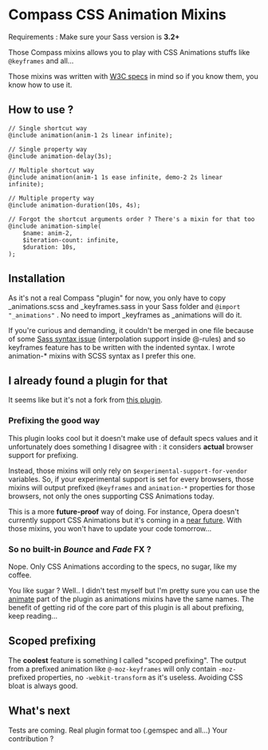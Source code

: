 # Compass CSS Animation Mixins

Requirements : Make sure your Sass version is **3.2+**

Those Compass mixins allows you to play with CSS Animations stuffs like ```@keyframes``` and all…

Those mixins was written with [W3C specs](http://www.w3.org/TR/css3-animations/) in mind so if you know them, you know how to use it.

## How to use ?
```
// Single shortcut way 
@include animation(anim-1 2s linear infinite);

// Single property way
@include animation-delay(3s);

// Multiple shortcut way
@include animation(anim-1 1s ease infinite, demo-2 2s linear infinite);

// Multiple property way
@include animation-duration(10s, 4s);

// Forgot the shortcut arguments order ? There's a mixin for that too
@include animation-simple(
	$name: anim-2,
	$iteration-count: infinite,
	$duration: 10s,
);
```
## Installation
As it's not a real Compass "plugin" for now, you only have to copy _animations.scss and _keyframes.sass in your Sass folder and ```@import "_animations"``` . No need to import _keyframes as _animations will do it.

If you're curious and demanding, it couldn't be merged in one file because of some [Sass syntax issue](https://github.com/nex3/sass/issues/46) (interpolation support inside @-rules) and so keyframes feature has to be written with the indented syntax. I wrote animation-* mixins with SCSS syntax as I prefer this one.

## I already found a plugin for that
It seems like but it's not a fork from [this plugin](https://github.com/ericam/compass-animation).

### Prefixing the good way
This plugin looks cool but it doesn't make use of default specs values and it unfortunately does something I disagree with : it considers **actual** browser support for prefixing.

Instead, those mixins will only rely on ```$experimental-support-for-vendor``` variables. So, if your experimental support is set for every browsers, those mixins will output prefixed ```@keyframes``` and ```animation-*``` properties for those browsers, not only the ones supporting CSS Animations today.

This is a more **future-proof** way of doing. For instance, Opera doesn't currently support CSS Animations but it's coming in a [near future](http://caniuse.com/#search=keyframe). With those mixins, you won't have to update your code tomorrow…

### So no built-in *Bounce* and *Fade* FX ?
Nope. Only CSS Animations according to the specs, no sugar, like my coffee.

You like sugar ? Well.. I didn't test myself but I'm pretty sure you can use the [animate](https://github.com/ericam/compass-animation/tree/master/stylesheets/animation/animate) part of the plugin as animations mixins have the same names. The benefit of getting rid of the core part of this plugin is all about prefixing, keep reading…

## Scoped prefixing
The **coolest** feature is something I called "scoped prefixing". The output from a prefixed animation like ```@-moz-keyframes``` will only contain ```-moz-``` prefixed properties, no ```-webkit-transform``` as it's useless. Avoiding CSS bloat is always good.

## What's next
Tests are coming.
Real plugin format too (.gemspec and all…)
Your contribution ?
